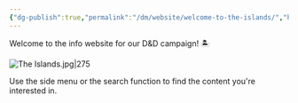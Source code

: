 ```yaml
---
{"dg-publish":true,"permalink":"/dm/website/welcome-to-the-islands/","hide":true,"pinned":true,"tags":["gardenEntry","gardenEntry","gardenEntry","gardenEntry"]}
---
```


Welcome to the info website for our D&D campaign! 🏝 

![The Islands.jpg|275](/img/user/%CE%9E%20assets/world%20maps/The%20Islands.jpg)

Use the side menu or the search function to find the content you're interested in.